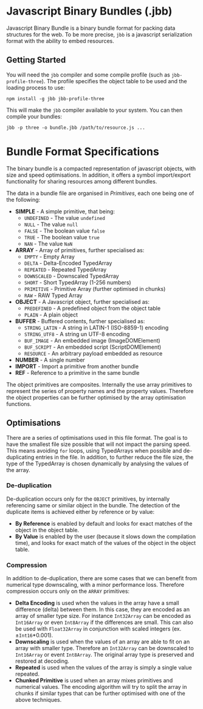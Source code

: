 # Javascript Binary Bundles (.jbb)

Javascript Binary Bundle is a binary bundle format for packing data structures for the web. To be more precise, `jbb` is a javascript serialization format with the ability to embed resources.

## Getting Started

You will need the `jbb` compiler and some compile profile (such as `jbb-profile-three`). The profile specifies the object table to be used and the loading process to use:

```
npm install -g jbb jbb-profile-three
```

This will make the `jbb` compiler available to your system. You can then compile your bundles:

```
jbb -p three -o bundle.jbb /path/to/resource.js ...
```

# Bundle Format Specifications

The binary bundle is a compacted representation of javascript objects, with size and speed optimisations. In addition, it offers a symbol import/export functionality for sharing resources among different bundles.

The data in a bundle file are organised in _Primitives_, each one being one of the following:

* __SIMPLE__ - A simple primitive, that being:
    - `UNDEFINED` - The value `undefined`
    - `NULL` - The value `null`
    - `FALSE` - The boolean value `false`
    - `TRUE` - The boolean value `true`
    - `NAN` - The value `NaN`
* __ARRAY__ - Array of primitives, further specialised as:
    - `EMPTY` - Empty Array
    - `DELTA` - Delta-Encoded TypedArray
    - `REPEATED` - Repeated TypedArray
    - `DOWNSCALED` - Downscaled TypedArray
    - `SHORT`  - Short TypedArray (1-256 numbers)
    - `PRIMITIVE` - Primitive Array (further optimised in chunks)
    - `RAW` - RAW Typed Array
* __OBJECT__ - A Javascript object, further specialised as:
    - `PREDEFINED` - A predefined object from the object table
    - `PLAIN` - A plain object
* __BUFFER__ - Buffered contents, further specialised as:
    - `STRING_LATIN` - A string in LATIN-1 (ISO-8859-1) encoding
    - `STRING_UTF8` - A string un UTF-8 encoding
    - `BUF_IMAGE` - An embedded image (ImageDOMElement)
    - `BUF_SCRIPT` - An embedded script (ScriptDOMElement)
    - `RESOURCE` - An arbitrary payload embedded as resource
* __NUMBER__ - A single number
* __IMPORT__ - Import a primitive from another bundle
* __REF__ - Reference to a primitive in the same bundle

The object primitives are composites. Internally the use array primitives to represent the series of property names and the property values. Therefore the object properties can be further optimised by the array optimisation functions.

## Optimisations

There are a series of optimisations used in this file format. The goal is to have the smallest file size possible that will not impact the parsing speed. This means avoiding `for` loops, using TypedArrays when possible and de-duplicating entries in the file. In addition, to further reduce the file size, the type of the TypedArray is chosen dynamically by analysing the values of the array.

### De-duplication

De-duplication occurs only for the `OBJECT` primitives, by internally referencing same or similar object in the bundle. The detection of the duplicate items is achieved either by reference or by value:

* __By Reference__ is enabled by default and looks for exact matches of the object in the object table.
* __By Value__ is enabled by the user (because it slows down the compilation time), and looks for exact match of the values of the object in the object table.

### Compression

In addition to de-duplication, there are some cases that we can benefit from numerical type downscaling, with a minor performance loss. Therefore compression occurs only on the `ARRAY` primitives:

* __Delta Encoding__ is used when the values in the array have a small difference (delta) between them. In this case, they are encoded as an array of smaller type size. For instance `Int32Array` can be encoded as `Int16Array` or even `Int8Array` if the differences are small. This can also be used with `Float32Array` in conjunction with scaled integers (ex. ±`Int16`*0.001).
* __Downscaling__ is used when the values of an array are able to fit on an array with smaller type. Therefore an `Int32Array` can be downscaled to `Int16Array` or event `Int8Array`. The original array type is preserved and restored at decoding.
* __Repeated__ is used when the values of the array is simply a single value repeated.
* __Chunked Primitive__ is used when an array mixes primitives and numerical values. The encoding algorithm will try to split the array in chunks if similar types that can be further optimised with one of the above techniques.



